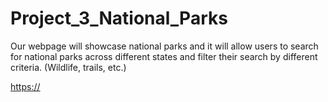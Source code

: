 # Project_3_National_Parks</br>

Our webpage will showcase national parks and it will allow users to search for national parks across different states and filter their search by different criteria. (Wildlife, trails, etc.)</br>

[https://](http://national-parks-demo.herokuapp.com/)
